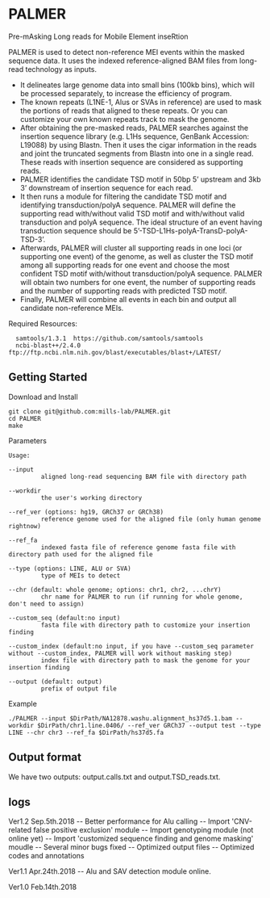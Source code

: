 # PALMER

Pre-mAsking Long reads for Mobile Element inseRtion

PALMER is used to detect non-reference MEI events within the masked sequence data. It uses the indexed reference-aligned BAM files from long-read technology as inputs. 

* It delineates large genome data into small bins (100kb bins), which will be processed separately, to increase the efficiency of program. 
* The known repeats (L1NE-1, Alus or SVAs in reference) are used to mask the portions of reads that aligned to these repeats. Or you can customize your own known repeats track to mask the genome.
* After obtaining the pre-masked reads, PALMER searches against the insertion sequence library (e.g. L1Hs sequence, GenBank Accession: L19088) by using Blastn. Then it uses the cigar information in the reads and joint the truncated segments from Blastn into one in a single read. These reads with insertion sequence are considered as supporting reads. 
* PALMER identifies the candidate TSD motif in 50bp 5’ upstream and 3kb 3’ downstream of insertion sequence for each read. 
* It then runs a module for filtering the candidate TSD motif and identifying transduction/polyA sequence. PALMER will define the supporting read with/without valid TSD motif and with/without valid transduction and polyA sequence. The ideal structure of an event having transduction sequence should be 5’-TSD-L1Hs-polyA-TransD-polyA-TSD-3’. 
* Afterwards, PALMER will cluster all supporting reads in one loci (or supporting one event) of the genome, as well as cluster the TSD motif among all supporting reads for one event and choose the most confident TSD motif with/without transduction/polyA sequence. PALMER will obtain two numbers for one event, the number of supporting reads and the number of supporting reads with predicted TSD motif. 
* Finally, PALMER will combine all events in each bin and output all candidate non-reference MEIs.


Required Resources:
```
  samtools/1.3.1  https://github.com/samtools/samtools
  ncbi-blast++/2.4.0  ftp://ftp.ncbi.nlm.nih.gov/blast/executables/blast+/LATEST/
```

## Getting Started

Download and Install
```
git clone git@github.com:mills-lab/PALMER.git
cd PALMER
make
```

Parameters
```
Usage:

--input
         aligned long-read sequencing BAM file with directory path

--workdir
         the user's working directory

--ref_ver (options: hg19, GRCh37 or GRCh38)
         reference genome used for the aligned file (only human genome rightnow)

--ref_fa
         indexed fasta file of reference genome fasta file with directory path used for the aligned file

--type (options: LINE, ALU or SVA)
         type of MEIs to detect

--chr (default: whole genome; options: chr1, chr2, ...chrY)
         chr name for PALMER to run (if running for whole genome, don't need to assign)

--custom_seq (default:no input)
         fasta file with directory path to customize your insertion finding

--custom_index (default:no input, if you have --custom_seq parameter without --custom_index, PALMER will work without masking step)
         index file with directory path to mask the genome for your insertion finding

--output (default: output)
         prefix of output file
```

Example
```
./PALMER --input $DirPath/NA12878.washu.alignment_hs37d5.1.bam --workdir $DirPath/chr1.line.0406/ --ref_ver GRCh37 --output test --type LINE --chr chr3 --ref_fa $DirPath/hs37d5.fa
```

## Output format 
We have two outputs: output.calls.txt and output.TSD_reads.txt.

## logs
Ver1.2 Sep.5th.2018
-- Better performance for Alu calling
-- Import 'CNV-related false positive exclusion' module
-- Import genotyping module (not online yet)
-- Import 'customized sequence finding and genome masking' moudle
-- Several minor bugs fixed
-- Optimized output files
-- Optimized codes and annotations

Ver1.1 Apr.24th.2018
-- Alu and SAV detection module online.

Ver1.0 Feb.14th.2018